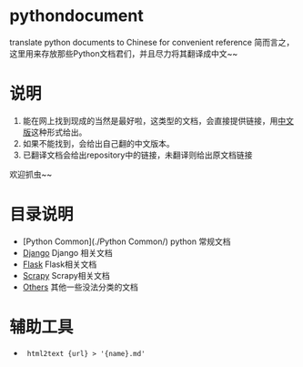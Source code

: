 # pythondocument
translate python documents to Chinese for convenient reference
简而言之，这里用来存放那些Python文档君们，并且尽力将其翻译成中文~~

# 说明
1. 能在网上找到现成的当然是最好啦，这类型的文档，会直接提供链接，用[中文版](#)这种形式给出。
2. 如果不能找到，会给出自己翻的中文版本。
3. 已翻译文档会给出repository中的链接，未翻译则给出原文档链接

欢迎抓虫~~

# 目录说明
- [Python Common](./Python Common/) python 常规文档
- [Django](./Django) Django 相关文档
- [Flask](./Flask) Flask相关文档
- [Scrapy](./Scrapy) Scrapy相关文档
- [Others](./Others) 其他一些没法分类的文档

# 辅助工具
- ` html2text {url} > '{name}.md'`